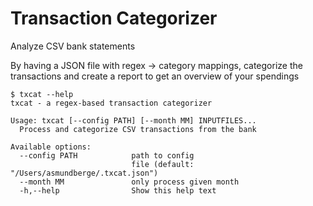 # Transaction Categorizer

Analyze CSV bank statements

By having a JSON file with regex -> category mappings,
categorize the transactions and create a report to get
an overview of your spendings

```
$ txcat --help
txcat - a regex-based transaction categorizer

Usage: txcat [--config PATH] [--month MM] INPUTFILES...
  Process and categorize CSV transactions from the bank

Available options:
  --config PATH            path to config
                           file (default: "/Users/asmundberge/.txcat.json")
  --month MM               only process given month
  -h,--help                Show this help text
```
